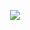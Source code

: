 <p align="center">
    <a href="https://github.com/Visual9999">
        <img src="https://lanyard-profile-readme.vercel.app/api/860795989896331274?bg=0d1117&borderRadius="/>
    </a>
</p>
